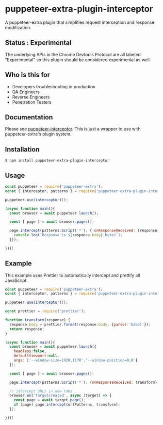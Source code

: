 # puppeteer-extra-plugin-interceptor

A puppeteer-extra plugin that simplifies request interception and response modification.

## Status : Experimental

The underlying APIs in the Chrome Devtools Protocol are all labeled "Experimental" so this plugin should be considered experimental as well.

## Who is this for

- Developers troubleshooting in production
- QA Engineers
- Reverse Engineers
- Penetration Testers

## Documentation

Please see [puppeteer-interceptor](http://github.com/jsoverson/puppeteer-interceptor). This is just a wrapper to use with puppeteer-extra's plugin system.

## Installation

```shell
$ npm install puppeteer-extra-plugin-interceptor
```

## Usage

```js
const puppeteer = require('puppeteer-extra');
const { interceptor, patterns } = require('puppeteer-extra-plugin-interceptor');

puppeteer.use(interceptor());

(async function main(){
  const browser = await puppeteer.launch();

  const [ page ] = await browser.pages();

  page.intercept(patterns.Script('*'), { onResponseReceived: (response) => {
    console.log(`Response is ${response.body} bytes`);
  }});

})()
```

## Example

This example uses Prettier to automatically intercept and prettify all JavaScript.

```js
const puppeteer = require('puppeteer-extra');
const { interceptor, patterns } = require('puppeteer-extra-plugin-interceptor');

puppeteer.use(interceptor());

const prettier = require('prettier');

function transform(response) {
  response.body = prettier.format(response.body, {parser:'babel'});
  return response;
}

(async function main(){
  const browser = await puppeteer.launch({
    headless:false,
    defaultViewport:null,
    args: ['--window-size=1920,1170','--window-position=0,0']
  });

  const [ page ] = await browser.pages();

  page.intercept(patterns.Script('*'), {onResponseReceived: transform});

  // intercept URLs in new tabs
  browser.on('targetcreated', async (target) => {
    const page = await target.page();
    if (page) page.intercept(urlPatterns, transform);
  });

})()
```